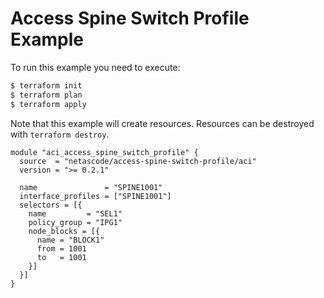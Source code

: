 <!-- BEGIN_TF_DOCS -->
# Access Spine Switch Profile Example

To run this example you need to execute:

```bash
$ terraform init
$ terraform plan
$ terraform apply
```

Note that this example will create resources. Resources can be destroyed with `terraform destroy`.

```hcl
module "aci_access_spine_switch_profile" {
  source  = "netascode/access-spine-switch-profile/aci"
  version = ">= 0.2.1"

  name               = "SPINE1001"
  interface_profiles = ["SPINE1001"]
  selectors = [{
    name         = "SEL1"
    policy_group = "IPG1"
    node_blocks = [{
      name = "BLOCK1"
      from = 1001
      to   = 1001
    }]
  }]
}
```
<!-- END_TF_DOCS -->